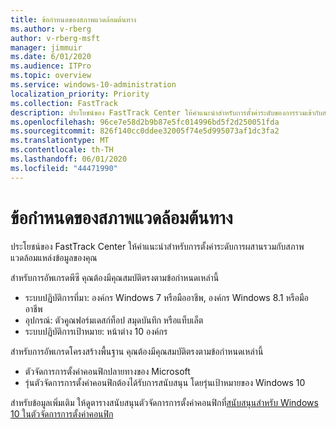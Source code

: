 ```yaml
---
title: ข้อกำหนดของสภาพแวดล้อมต้นทาง
ms.author: v-rberg
author: v-rberg-msft
manager: jimmuir
ms.date: 6/01/2020
ms.audience: ITPro
ms.topic: overview
ms.service: windows-10-administration
localization_priority: Priority
ms.collection: FastTrack
description: ประโยชน์ของ FastTrack Center ให้คําแนะนําสําหรับการตั้งค่าระดับของการรวมเข้ากับสภาพแวดล้อมแหล่งข้อมูลของคุณสําหรับการปรับใช้ Windows 10
ms.openlocfilehash: 96ce7e58d2b9b87e5fc014996bd5f2d250051fda
ms.sourcegitcommit: 826f140cc0ddee32005f74e5d995073af1dc3fa2
ms.translationtype: MT
ms.contentlocale: th-TH
ms.lasthandoff: 06/01/2020
ms.locfileid: "44471990"
---
```

# <a name="source-environment-expectations"></a>ข้อกำหนดของสภาพแวดล้อมต้นทาง

ประโยชน์ของ FastTrack Center ให้คําแนะนําสําหรับการตั้งค่าระดับการผสานรวมกับสภาพแวดล้อมแหล่งข้อมูลของคุณ
  
สําหรับการอัพเกรดพีซี คุณต้องมีคุณสมบัติตรงตามข้อกําหนดเหล่านี้

- ระบบปฏิบัติการที่มา: องค์กร Windows 7 หรือมืออาชีพ, องค์กร Windows 8.1 หรือมืออาชีพ
- อุปกรณ์: ตัวคูณฟอร์มเดสก์ท็อป สมุดบันทึก หรือแท็บเล็ต
- ระบบปฏิบัติการเป้าหมาย: หน้าต่าง 10 องค์กร

สําหรับการอัพเกรดโครงสร้างพื้นฐาน คุณต้องมีคุณสมบัติตรงตามข้อกําหนดเหล่านี้   

- ตัวจัดการการตั้งค่าคอนฟิกปลายทางของ Microsoft  
- รุ่นตัวจัดการการตั้งค่าคอนฟิกต้องได้รับการสนับสนุน โดยรุ่นเป้าหมายของ Windows 10

สําหรับข้อมูลเพิ่มเติม ให้ดูตารางสนับสนุนตัวจัดการการตั้งค่าคอนฟิกที่[สนับสนุนสําหรับ Windows 10 ในตัวจัดการการตั้งค่าคอนฟิก](https://docs.microsoft.com/sccm/core/plan-design/configs/support-for-windows-10)
  